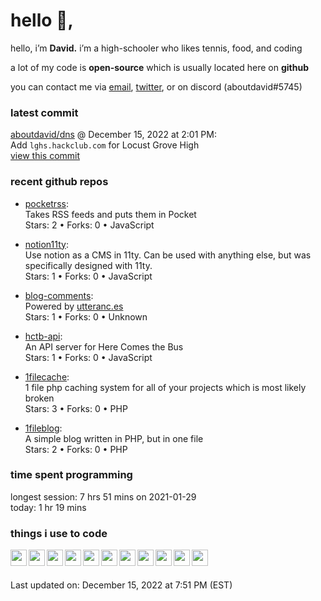 <h1>hello 👋,</h1>
<p>hello, i’m <b>David.</b> i’m a high-schooler who likes tennis, food, and coding</p>
<p>a lot of my code is <strong>open-source</strong> which is usually located here on <strong>github</strong></p>
<p>you can contact me via <a href="mailto:aboutdavid@protonmail.com">email</a>, <a href="https://twitter.com/@UpscaleDavid">twitter</a>, or on discord (aboutdavid#5745)</p>
<h3>latest commit</h3>
<p><a href="https://github.com/aboutdavid/dns">aboutdavid/dns</a> @ December 15, 2022 at 2:01 PM:<br>
Add <code>lghs.hackclub.com</code> for Locust Grove High<br>
<a href="https://github.com/aboutdavid/dns/commit/e7b225a2164c8221eaa79d83f343689ec5cb70bd">view this commit</a></p>
<h3>recent github repos</h3>
<ul>
<li>
<p><a href="https://github.com/aboutdavid/pocketrss">pocketrss</a>:<br>
Takes RSS feeds and puts them in Pocket<br>
Stars: 2 • Forks: 0 • JavaScript</p>
</li>
<li>
<p><a href="https://github.com/aboutdavid/notion11ty">notion11ty</a>:<br>
Use notion as a CMS in 11ty. Can be used with anything else, but was specifically designed with 11ty. <br>
Stars: 1 • Forks: 0 • JavaScript</p>
</li>
<li>
<p><a href="https://github.com/aboutdavid/blog-comments">blog-comments</a>:<br>
Powered by <a href="http://utteranc.es">utteranc.es</a><br>
Stars: 1 • Forks: 0 • Unknown</p>
</li>
<li>
<p><a href="https://github.com/aboutdavid/hctb-api">hctb-api</a>:<br>
An API server for Here Comes the Bus<br>
Stars: 1 • Forks: 0 • JavaScript</p>
</li>
<li>
<p><a href="https://github.com/aboutdavid/1filecache">1filecache</a>:<br>
1 file php caching system for all of your projects which is most likely broken<br>
Stars: 3 • Forks: 0 • PHP</p>
</li>
<li>
<p><a href="https://github.com/aboutdavid/1fileblog">1fileblog</a>:<br>
A simple blog written in PHP, but in one file<br>
Stars: 2 • Forks: 0 • PHP</p>
</li>
</ul>
<h3>time spent programming</h3>
<p>longest session: 7 hrs 51 mins on 2021-01-29<br>
today: 1 hr 19 mins</p>
<h3>things i use to code</h3>
<img src="https://cdn.glitch.com/17eaef8d-c248-49b5-81da-45e23cdc0b12%2Ficons8-html-5-48.png?v=1605844408246" align="left" width="26px">
<img src="https://cdn.glitch.com/17eaef8d-c248-49b5-81da-45e23cdc0b12%2Ficons8-css3-48.png?v=1605844427037" align="left" width="26px">
<img src="https://cdn.glitch.com/17eaef8d-c248-49b5-81da-45e23cdc0b12%2Ficons8-javascript-48.png?v=1605844445485" align="left" width="26px">
<img src="https://cdn.glitch.com/17eaef8d-c248-49b5-81da-45e23cdc0b12%2Ficons8-nodejs-48.png?v=1605830531481" align="left" width="26px">
<img src="https://cdn.glitch.com/17eaef8d-c248-49b5-81da-45e23cdc0b12%2Ficons8-php-logo-16.png?v=1605839056865" align="left" width="26px">
<img src="https://cdn.glitch.com/17eaef8d-c248-49b5-81da-45e23cdc0b12%2Ficons8-sass-48.png?v=1605883230100" align="left" width="26px">
<img src="https://cdn.glitch.com/17eaef8d-c248-49b5-81da-45e23cdc0b12%2Ficons8-github-48.png?v=1605883284150" align="left" width="26px">
<img src="https://cdn.glitch.com/17eaef8d-c248-49b5-81da-45e23cdc0b12%2Ficons8-git-48.png?v=1605883264836" align="left" width="26px">
<img src="https://cdn.glitch.com/17eaef8d-c248-49b5-81da-45e23cdc0b12%2Ficons8-gitlab-48.png?v=1605883246676" align="left" width="26px">
<img src="https://cdn.glitch.com/17eaef8d-c248-49b5-81da-45e23cdc0b12%2Ficons8-npm-48.png?v=1605883300587" align="left" width="26px">
<img src="https://cdn.glitch.global/2c4aeca6-bdf6-455e-ac76-4eeb4a408fa4/icons8-visual-studio-code-2019-48.png?v=1643856601617" align="left" width="26px">
<br><br>
<p>Last updated on: December 15, 2022 at 7:51 PM (EST)</p>
